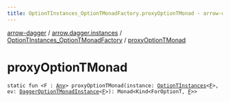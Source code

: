 ```yaml
---
title: OptionTInstances_OptionTMonadFactory.proxyOptionTMonad - arrow-dagger
---
```


[arrow-dagger](../../index.html) / [arrow.dagger.instances](../index.html) / [OptionTInstances_OptionTMonadFactory](index.html) / [proxyOptionTMonad](./proxy-option-t-monad.html)

# proxyOptionTMonad

`static fun <F : `[`Any`](https://kotlinlang.org/api/latest/jvm/stdlib/kotlin/-any/index.html)`> proxyOptionTMonad(instance: `[`OptionTInstances`](../-option-t-instances/index.html)`<`[`F`](proxy-option-t-monad.html#F)`>, ev: `[`DaggerOptionTMonadInstance`](../-dagger-option-t-monad-instance/index.html)`<`[`F`](proxy-option-t-monad.html#F)`>): Monad<Kind<ForOptionT, `[`F`](proxy-option-t-monad.html#F)`>>`